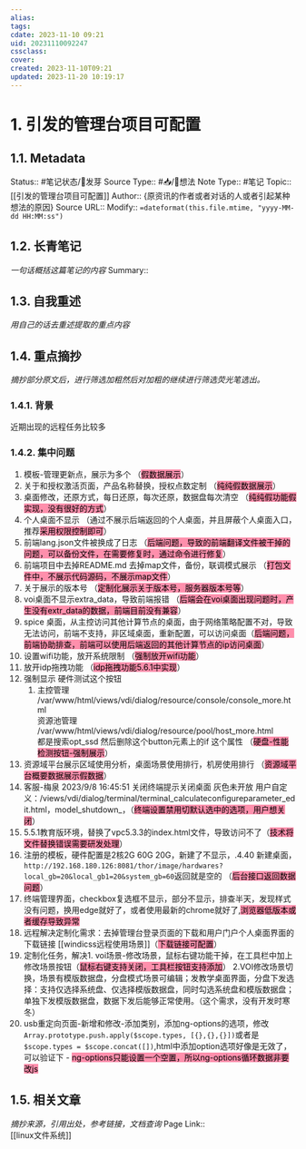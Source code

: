 ```yaml
---
alias: 
tags: 
cdate: 2023-11-10 09:21
uid: 20231110092247
cssclass: 
cover: 
created: 2023-11-10T09:21
updated: 2023-11-20 10:19:17
---
```


# 1. 引发的管理台项目可配置
## 1.1. Metadata
Status::    #笔记状态/🌱发芽
Source Type::  #📥/💭想法 
Note Type::  #笔记
Topic:: [[引发的管理台项目可配置]]
Author:: {原资讯的作者或者对话的人或者引起某种想法的原因}
Source URL:: 
Modify:: `=dateformat(this.file.mtime, "yyyy-MM-dd HH:MM:ss")`
## 1.2. 长青笔记
*一句话概括这篇笔记的内容*
Summary:: 

## 1.3. 自我重述
*用自己的话去重述提取的重点内容*


## 1.4. 重点摘抄
*摘抄部分原文后，进行筛选加粗然后对加粗的继续进行筛选荧光笔选出。*
### 1.4.1. 背景
近期出现的远程任务比较多
### 1.4.2. 集中问题 
1. 模板-管理更新点，展示为多个 （<mark style="background: #FF5582A6;">假数据展示</mark>）
2. 关于和授权激活页面，产品名称替换，授权点数定制 （<mark style="background: #FF5582A6;">纯纯假数据展示</mark>）
3. 桌面修改，还原方式，每日还原，每次还原，数据盘每次清空 （<mark style="background: #FF5582A6;">纯纯假功能假实现，没有很好的方式</mark>）
4. 个人桌面不显示 （通过不展示后端返回的个人桌面，并且屏蔽个人桌面入口，推荐<mark style="background: #FF5582A6;">采用权限控制即可</mark>）
5. 前端lang.json文件被换成了日志 （<mark style="background: #FF5582A6;">后端问题，导致的前端翻译文件被干掉的问题，可以备份文件，在需要修复时，通过命令进行修复</mark>）
6. 前端项目中去掉README.md 去掉map文件，备份，联调模式展示 （<mark style="background: #FF5582A6;">打包文件中，不展示代码源码，不展示map文件</mark>）
7. 关于展示的版本号 （<mark style="background: #FF5582A6;">定制化展示关于版本号，服务器版本号等</mark>）
8. voi桌面不显示extra_data，导致前端报错 （<mark style="background: #FF5582A6;">后端会在voi桌面出现问题时，产生没有extr_data的数据，前端目前没有兼容</mark>）
9. spice 桌面，从主控访问其他计算节点的桌面，由于网络策略配置不对，导致无法访问，前端不支持，非区域桌面，重新配置，可以访问桌面（<mark style="background: #FF5582A6;">后端问题，前端协助排查，前端可以使用后端返回的其他计算节点的ip访问桌面</mark>）
10. 设置wifi功能，放开系统限制 （<mark style="background: #FF5582A6;">强制放开wifi功能</mark>）
11. 放开idp拖拽功能 （<mark style="background: #FF5582A6;">idp拖拽功能5.6.1中实现</mark>）
12. 强制显示 硬件测试这个按钮
	1. 主控管理  
			/var/www/html/views/vdi/dialog/resource/console/console_more.html  
			资源池管理  
			/var/www/html/views/vdi/dialog/resource/pool/host_more.html    
			都是搜索opt_ssd 然后删除这个button元素上的if 这个属性 （<mark style="background: #FF5582A6;">硬盘-性能检测按钮-强制展示</mark>）
13. 资源域平台展示区域使用分析，桌面场景使用排行，机房使用排行 （<mark style="background: #FF5582A6;">资源域平台概要数据展示假数据</mark>）
14. 客服-梅泉 2023/9/8 16:45:51  关闭终端提示关闭桌面  灰色未开放 用户自定义：/views/vdi/dialog/terminal/terminal_calculateconfigureparameter_edit.html，model_shutdown_，（<mark style="background: #FF5582A6;">终端设置禁用切默认选中的选项，用户想关闭</mark>）
15. 5.5.1教育版环境，替换了vpc5.3.3的index.html文件，导致访问不了（<mark style="background: #FF5582A6;">技术将文件替换错误需要研发处理</mark>）
16. 注册的模板，硬件配置是2核2G 60G 20G，新建了不显示，.4.40 新建桌面，`http://192.168.180.126:8081/thor/image/hardwares?local_gb=20&local_gb1=20&system_gb=60`返回就是空的 （<mark style="background: #FF5582A6;">后台接口返回数据问题</mark>）
17. 终端管理界面，checkbox复选框不显示，部分不显示，排查半天，发现样式没有问题，换用edge就好了，或者使用最新的chrome就好了,<mark style="background: #FF5582A6;">浏览器低版本或者缓存导致异常</mark>
18. 远程解决定制化需求：去掉管理台登录页面的下载和用户门户个人桌面界面的下载链接 [[windicss远程使用场景]]（<mark style="background: #FF5582A6;">下载链接可配置</mark>）
19. 定制化任务，解决1. voi场景-修改场景，鼠标右键功能干掉，在工具栏中加上修改场景按钮（<mark style="background: #FF5582A6;">鼠标右键支持关闭，工具栏按钮支持添加</mark>） 2.VOI修改场景切换，场景有模版数据盘，分盘模式场景可编辑；发教学桌面界面，分盘下发选择：支持仅选择系统盘、仅选择模版数据盘，同时勾选系统盘和模版数据盘；单独下发模版数据盘，数据下发后能够正常使用。（这个需求，没有开发时寒冬）
20. usb重定向页面-新增和修改-添加类别，添加ng-options的选项，修改`Array.prototype.push.apply($scope.types, [{},{},{}])`或者是`$scope.types = $scope.concat([])`,html中添加option选项好像是无效了，可以验证下 - <mark style="background: #FF5582A6;">ng-options只能设置一个空置，所以ng-options循环数据非要改js</mark>
## 1.5. 相关文章
*摘抄来源，引用出处，参考链接，文档查询*
Page Link::  
[[linux文件系统]]
